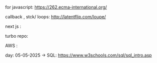 for javascript:  https://262.ecma-international.org/

callback , stck/ loops: http://latentflip.com/loupe/

next js :

turbo repo: 

AWS : 

day: 05-05-2025 -> SQL: https://www.w3schools.com/sql/sql_intro.asp
